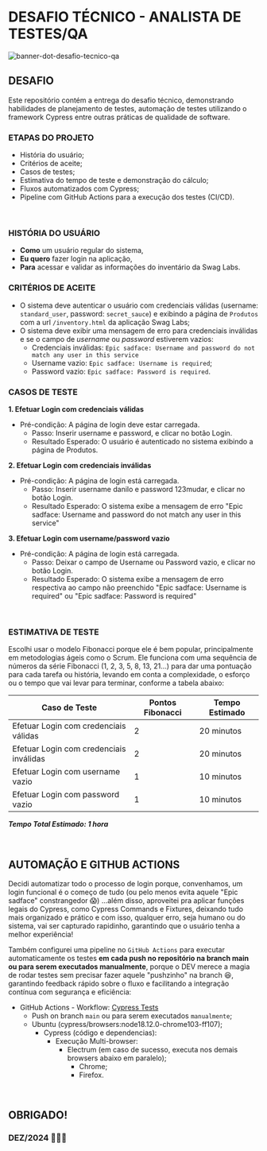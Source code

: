 # DESAFIO TÉCNICO - ANALISTA DE TESTES/QA
![banner-dot-desafio-tecnico-qa](https://github.com/user-attachments/assets/98173ee6-e646-4c4f-bfa7-0e0ec223334b)


## DESAFIO

Este repositório contém a entrega do desafio técnico, demonstrando habilidades de planejamento de testes, automação de testes utilizando o framework Cypress entre outras práticas de qualidade de software.

### ETAPAS DO PROJETO
  - História do usuário;
  - Critérios de aceite;
  - Casos de testes;
  - Estimativa do tempo de teste e demonstração do cálculo;
  - Fluxos automatizados com Cypress;
  - Pipeline com GitHub Actions para a execução dos testes (CI/CD).

<br />

### HISTÓRIA DO USUÁRIO
  - **Como** um usuário regular do sistema,
  - **Eu quero** fazer login na aplicação,
  - **Para** acessar e validar as informações do inventário da Swag Labs.

### CRITÉRIOS DE ACEITE
  - O sistema deve autenticar o usuário com credenciais válidas (username: `standard_user`, password: `secret_sauce`) e exibindo a página de `Produtos` com a url `/inventory.html` da aplicação Swag Labs;
  - O sistema deve exibir uma mensagem de erro para credenciais inválidas e se o campo de *username* ou *password* estiverem vazios:
    - Credenciais inválidas: `Epic sadface: Username and password do not match any user in this service`    
    - Username vazio: `Epic sadface: Username is required`;
    - Password vazio: `Epic sadface: Password is required`.

### CASOS DE TESTE
**1.  Efetuar Login com credenciais válidas**
  - Pré-condição: A página de login deve estar carregada.
    - Passo: Inserir username e password, e clicar no botão Login.
    - Resultado Esperado: O usuário é autenticado no sistema exibindo a página de Produtos.

**2.  Efetuar Login com credenciais inválidas**
  - Pré-condição: A página de login está carregada.
    - Passo: Inserir username danilo e password 123mudar, e clicar no botão Login.
    - Resultado Esperado: O sistema exibe a mensagem de erro "Epic sadface: Username and password do not match any user in this service"

**3.  Efetuar Login com username/password vazio**
  - Pré-condição: A página de login está carregada.
    - Passo: Deixar o campo de Username ou Password vazio, e clicar no botão Login.
    - Resultado Esperado: O sistema exibe a mensagem de erro respectiva ao campo não preenchido "Epic sadface: Username is required" ou "Epic sadface: Password is required"

<br />  

### ESTIMATIVA DE TESTE
Escolhi usar o modelo Fibonacci porque ele é bem popular, principalmente em metodologias ágeis como o Scrum. Ele funciona com uma sequência de números da série Fibonacci (1, 2, 3, 5, 8, 13, 21...) para dar uma pontuação para cada tarefa ou história, levando em conta a complexidade, o esforço ou o tempo que vai levar para terminar, conforme a tabela abaixo:

| **Caso de Teste**                                                           | **Pontos Fibonacci** | **Tempo Estimado** |
|-----------------------------------------------------------------------------|----------------------|--------------------|
| Efetuar Login com credenciais válidas                                         | 2                    | 20 minutos         |
| Efetuar Login com credenciais inválidas                                       | 2                    | 20 minutos         |
| Efetuar Login com username vazio                                              | 1                    | 10 minutos         |
| Efetuar Login com password vazio                                              | 1                    | 10 minutos         |

***Tempo Total Estimado: 1 hora***

<br />

## AUTOMAÇÃO E GITHUB ACTIONS
Decidi automatizar todo o processo de login porque, convenhamos, um login funcional é o começo de tudo (ou pelo menos evita aquele "Epic sadface" constrangedor 😱) ...além disso, aproveitei pra aplicar funções legais do Cypress, como Cypress Commands e Fixtures, deixando tudo mais organizado e prático e com isso, qualquer erro, seja humano ou do sistema, vai ser capturado rapidinho, garantindo que o usuário tenha a melhor experiência! 

Também configurei uma pipeline no `GitHub Actions` para executar automaticamente os testes **em cada push no repositório na branch main ou para serem executados manualmente**, porque o DEV merece a magia de rodar testes sem precisar fazer aquele "pushzinho" na branch 😆, garantindo feedback rápido sobre o fluxo e facilitando a integração contínua com segurança e eficiência:

  - GitHub Actions - Workflow: [Cypress Tests](https://github.com/eudanilobarbosa/desafio-tecnico-dot/actions/workflows/main.yml)
	- Push on branch `main` ou para serem executados `manualmente`;
	- Ubuntu (cypress/browsers:node18.12.0-chrome103-ff107);
		- Cypress (código e dependencias):
			- Execução Multi-browser:
				- Electrum (em caso de sucesso, executa nos demais browsers abaixo em paralelo);
					- Chrome;
					- Firefox.

<br />

## OBRIGADO!
### DEZ/2024 🎄🎅🎆
 


  
  

  

